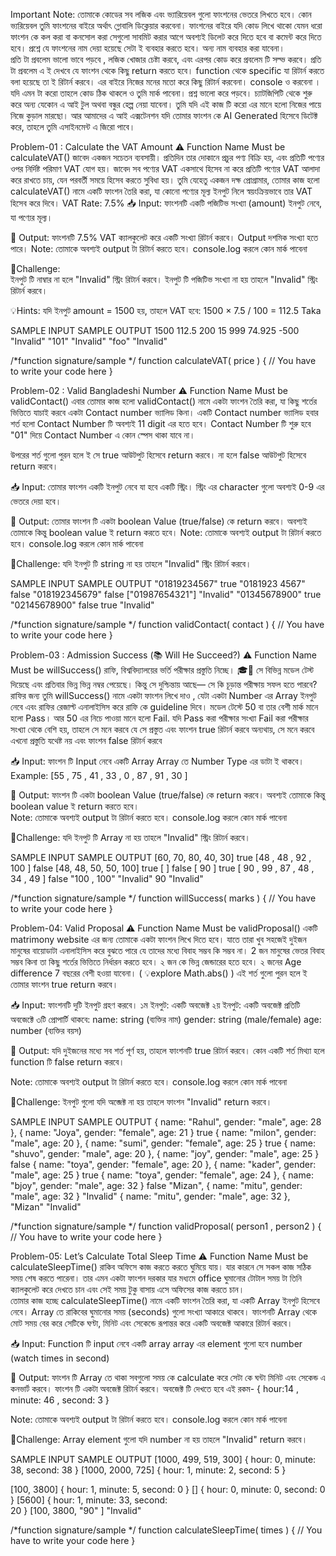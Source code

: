 Important Note:
তোমাকে কোডের সব  লজিক এবং ভ্যারিয়েবল  গুলো ফাংশনের ভেতরে লিখতে হবে। কোন ভ্যরিয়েবল তুমি ফাংশনের বাইরে অর্থাৎ গ্লোবালি ডিক্লেয়ার করবেনা। 
ফাংশনের বাইরে যদি কোড লিখে থাকো যেমন ধরো ফাংশন কে কল করা  বা কনসোল করা সেগুলো সাবমিট করার আগে অবশ্যই ডিলেট করে দিতে হবে বা কমেন্ট করে দিতে হবে। 
প্রশ্নে যে ফাংশনের নাম দেয়া হয়েছে সেটা ই ব্যবহার করতে হবে। অন্য নাম ব্যবহার করা যাবেনা।   
প্রতি টা প্রবলেম ভালো ভাবে পড়বে , লজিক খোজার চেষ্টা করবে, এবং এরপর কোড করে প্রবলেম টি সল্ভ করবে। 
প্রতি টা প্রবলেম এ ই দেখবে যে ফাংশন থেকে কিছু return করতে হবে। function থেকে specific যা রিটার্ন করতে বলা হয়েছে তা ই রিটার্ন করবে। এর বাইরে নিজের মনের মতো করে কিছু রিটার্ন করবেনা।  console ও করবেনা ।  যদি এমন  টা  করো তাহলে কোড ঠিক থাকলে ও তুমি মার্ক পাবেনা।
প্রশ্ন ভালো করে পড়বে।  চ্যাটজিপিটি থেকে শুরু করে অন্য যেকোন এ আই টুল অথবা বন্ধুর হেল্প নেয়া যাবেনা।  তুমি যদি এই কাজ টি করো এর মানে হলো নিজের পায়ে নিজে কুড়াল মারছো।  আর আমাদের এ আই  এক্সটেনশন যদি তোমার ফাংশন কে   AI Generated হিসেবে ডিটেক্ট করে,  তাহলে তুমি এসাইনমেন্ট এ জিরো পাবে।


Problem-01 : Calculate the VAT Amount 
⚠️ Function Name Must be calculateVAT()
জাবেদ একজন সচেতন ব্যবসায়ী। প্রতিদিন তার দোকানে প্রচুর পণ্য বিক্রি হয়, এবং প্রতিটি পণ্যের ওপর নির্দিষ্ট পরিমাণ VAT যোগ হয়। জাবেদ সব পণ্যের VAT একসাথে হিসেব না করে প্রতিটি পণ্যের VAT আলাদা করে রাখতে চায়, যেন পরবর্তী সময়ে হিসেব করতে সুবিধা হয়।
তুমি যেহেতু একজন দক্ষ প্রোগ্রামার, তোমার কাজ হলো calculateVAT() নামে একটি ফাংশন তৈরি করা, যা কোনো পণ্যের মূল্য ইনপুট নিলে স্বয়ংক্রিয়ভাবে তার VAT হিসেব করে দিবে। 
 VAT Rate:  7.5%
📥 Input:
ফাংশনটি একটি পজিটিভ সংখ্যা (amount) ইনপুট নেবে, যা পণ্যের মূল্য।


🚀 Output:
ফাংশনটি 7.5% VAT ক্যালকুলেট করে একটি সংখ্যা রিটার্ন করবে।
Output দশমিক সংখ্যা হতে পারে।
Note: তোমাকে অবশ্যই output টা রিটার্ন করতে হবে।  console.log করলে কোন মার্ক পাবেনা


🚩Challenge:   
ইনপুট টি নাম্বার না হলে "Invalid"  স্ট্রিং  রিটার্ন করবে। 
ইনপুট টি পজিটিভ সংখ্যা না হয়  তাহলে  "Invalid"  স্ট্রিং  রিটার্ন করবে। 



💡Hints:  যদি ইনপুট amount = 1500 হয়, তাহলে VAT হবে: 1500 × 7.5 / 100 = 112.5 Taka






SAMPLE INPUT
SAMPLE OUTPUT
1500
112.5
200
15
999
74.925
-500
"Invalid"
"101"
"Invalid"
"foo"
"Invalid"


/*function signature/sample */
function calculateVAT( price ) {
          // You have to write your code here
}



Problem-02 :  Valid  Bangladeshi Number 
⚠️ Function Name Must be validContact()
এবার তোমার কাজ হলো validContact() নামে একটা ফাংশন তৈরি করা, যা কিছু শর্তের ভিত্তিতে  যাচাই করবে একটা Contact number ভ্যালিড কিনা।  একটি Contact number ভ্যালিড হবার শর্ত হলো 
Contact Number টি অবশ্যই 11 digit এর হতে হবে। 
Contact Number টি  শুরু হবে  "01" দিয়ে 
Contact Number এ কোন স্পেস থাকা যাবে না।   

উপরের শর্ত গুলো পুরন হলে ই সে true আউটপুট হিসেবে return করবে। না হলে false আউটপুট হিসেবে return করবে। 

📥 Input:
তোমার ফাংশন একটি   ইনপুট নেবে যা হবে একটি স্ট্রিং।  স্ট্রিং এর character গুলো অবশ্যই 0-9 এর ভেতরে দেয়া  হবে। 


🚀 Output:
তোমার ফাংশন টি একটা boolean Value (true/false) কে  return করবে। অবশ্যই তোমাকে কিন্তু boolean value ই return করতে হবে। 
Note: তোমাকে অবশ্যই output টা রিটার্ন করতে হবে।  console.log করলে কোন মার্ক পাবেনা


🚩Challenge:  যদি ইনপুট টি string না হয়  তাহলে  "Invalid"  স্ট্রিং  রিটার্ন করবে। 



SAMPLE INPUT
SAMPLE OUTPUT
"01819234567"
true
"0181923 4567"
false
"018192345679"
false
["01987654321"]
"Invalid"
"01345678900"
true
"02145678900"
false
true
"Invalid"


/*function signature/sample */
function  validContact( contact ) {
          // You have to write your code here
}




Problem-03 : Admission Success  (📚 Will He Succeed?)
⚠️ Function Name Must be willSuccess()
রাফি, বিশ্ববিদ্যালয়ের ভর্তি পরীক্ষার প্রস্তুতি নিচ্ছে। 🎓📖 সে বিভিন্ন মডেল টেস্ট দিয়েছে এবং প্রতিবার ভিন্ন ভিন্ন নম্বর পেয়েছে। কিন্তু সে দুশ্চিন্তায় আছে— সে কি চূড়ান্ত পরীক্ষায় সফল হতে পারবে?  রাফির জন্য তুমি willSuccess() নামে একটা ফাংশন লিখে দাও ,  যেটা একটা Number এর Array ইনপুট নেবে এবং রাফির রেজাল্ট এনালাইসিস করে রাফি কে guideline দিবে। 
মডেল টেস্টে 50 বা তার বেশী মার্ক মানে হলো Pass। আর 50 এর নিচে পাওয়া মানে হলো Fail. 
যদি Pass করা পরীক্ষার সংখ্যা  Fail করা পরীক্ষার সংখ্যা থেকে বেশি হয়, তাহলে সে মনে করবে যে সে প্রস্তুত এবং ফাংশন true রিটার্ন করবে 
অন্যথায়, সে মনে করবে এখনো প্রস্তুতি যথেষ্ট নয় এবং ফাংশন false রিটার্ন করবে 

📥 Input:
ফাংশন টি Input নেবে একটি Array
Array তে  Number Type এর ডাটা ই থাকবে।   
Example:   [55 , 75 , 41 , 33 , 0 , 87 , 91 ,  30 ]




🚀 Output:
ফাংশন টি একটা boolean Value (true/false) কে  return করবে। অবশ্যই তোমাকে কিন্তু boolean value ই return করতে হবে।  
Note: তোমাকে অবশ্যই output টা রিটার্ন করতে হবে।  console.log করলে কোন মার্ক পাবেনা


🚩Challenge:  যদি ইনপুট টি Array না হয়  তাহলে  "Invalid"  স্ট্রিং  রিটার্ন করবে। 


SAMPLE INPUT
SAMPLE OUTPUT
[60, 70, 80, 40, 30]
true
[48 , 48 , 92 , 100 ]
false
[48, 48, 50, 50, 100]
true 
[ ]
false
[ 90 ]
true
[ 90 ,  99 , 87 , 48 , 34 , 49 ]
false
"100 , 100"
"Invalid"
90
"Invalid"


/*function signature/sample */
function  willSuccess( marks ) {
          // You have to write your code here
}





Problem-04: Valid Proposal
⚠️ Function Name Must be validProposal()
একটি matrimony website এর জন্য তোমাকে একটা ফাংশন লিখে দিতে হবে। যাতে তারা খুব সহজেই দুইজন মানুষের বায়োডাটা এনালাইসিস করে বুঝতে পারে  যে তাদের মধ্যে বিবাহ সম্ভব কি সম্ভব না।  2 জন মানুষের ভেতর বিবাহ সম্ভব কিনা তা কিছু শর্তের ভিত্তিতে নির্ধারন করতে হবে। 
২ জন কে ভিন্ন জেন্ডারের হতে হবে। 
২ জনের Age difference 7 বছরের বেশী হওয়া যাবেনা।   ( 💡explore  Math.abs()  ) 
এই শর্ত গুলো পুরন হলে ই তোমার ফাংশন true return করবে।  

📥 Input:
ফাংশনটি দুটি ইনপুট গ্রহণ করবে।
১ম ইনপুট: একটি অবজেক্ট
২য় ইনপুট: একটি অবজেক্ট
প্রতিটি অবজেক্টে ৩টি প্রোপার্টি থাকবে:
name: string (ব্যক্তির নাম)
gender: string (male/female)
age: number (ব্যক্তির বয়স)


🚀 Output:
যদি দুইজনের মধ্যে সব শর্ত পূর্ণ হয়, তাহলে ফাংশনটি true রিটার্ন করবে।
কোন একটি শর্ত মিথ্যা হলে function টি false return করবে।  

Note: তোমাকে অবশ্যই output টা রিটার্ন করতে হবে।  console.log করলে কোন মার্ক পাবেনা


🚩Challenge:  ইনপুট গুলো  যদি অব্জেক্ট না হয়  তাহলে ফাংশন  "Invalid" return করবে।  


SAMPLE INPUT
SAMPLE OUTPUT
{ name: "Rahul", gender: "male", age: 28 },
{ name: "Joya", gender: "female", age: 21 }
true
{ name: "milon", gender: "male", age: 20 },
{ name: "sumi", gender: "female", age: 25 }
true
{ name: "shuvo", gender: "male", age: 20 },
{ name: "joy", gender: "male", age: 25 } 
false
{ name: "toya", gender: "female", age: 20 },
{ name: "kader", gender: "male", age: 25 } 
true
{ name: "toya", gender: "female", age: 24 },
{ name: "bjoy", gender: "male", age: 32 }
false
"Mizan", { name: "mitu", gender: "male", age: 32 }
"Invalid"
{ name: "mitu", gender: "male", age: 32 }, "Mizan"
"Invalid"


/*function signature/sample */
function  validProposal( person1 , person2 ) {
          // You have to write your code here
}



Problem-05: Let’s Calculate Total Sleep Time
⚠️ Function Name Must be calculateSleepTime()
রাকিব অফিসে কাজ করতে করতে ঘুমিয়ে যায়।  যার কারনে সে সকল কাজ সঠিক সময় শেষ করতে পারেনা। তার এমন একটা ফাংশন দরকার যার মধ্যমে office  ঘুমানোর টোটাল সময় টা তিনি ক্যালকুলেট করে দেখতে চান এবং সেই সময় টুকু বাসায় এসে অফিসের কাজ করতে চান।  
তোমার কাজ হচ্ছে calculateSleepTime() নামে একটি ফাংশন তৈরি করা, যা একটি Array ইনপুট হিসেবে নেবে। Array তে রাকিবের ঘুমানোর সময় (seconds) গুলো সংখ্যা আকারে থাকবে। ফাংশনটি Array থেকে মোট সময় বের করে সেটিকে ঘণ্টা, মিনিট এবং সেকেন্ডে রূপান্তর করে একটি অবজেক্ট আকারে রিটার্ন করবে।

📥 Input:
Function টি input নেবে একটি array 
array এর element গুলো হবে number  (watch times in second) 




🚀 Output:
ফাংশন টি  Array তে থাকা সবগুলো সময় কে calculate করে সেটা কে ঘন্টা মিনিট এবং সেকেন্ড এ কনভার্ট করবে।
ফাংশন টি একটা অবজেক্ট রিটার্ন করবে।  অবজেক্ট টি দেখতে হবে এই রকম- 
{ hour:14 , minute: 46 , second: 3 } 

Note: তোমাকে অবশ্যই output টা রিটার্ন করতে হবে।  console.log করলে কোন মার্ক পাবেনা


🚩Challenge:  Array element গুলো যদি number না হয় তাহলে   "Invalid" return করবে।  



SAMPLE INPUT
SAMPLE OUTPUT
[1000, 499, 519, 300]
{ hour: 0, minute: 38, second: 38 }
[1000, 2000, 725]
{ hour: 1, minute: 2, second: 5 }


[100, 3800]
{ hour: 1, minute: 5, second: 0 }
[]
{ hour: 0, minute: 0, second: 0 }
[5600]
{ hour: 1, minute: 33, second:      
20 }
[100, 3800, "90" ]
"Invalid"


/*function signature/sample */
function  calculateSleepTime( times ) {
          // You have to write your code here
}



